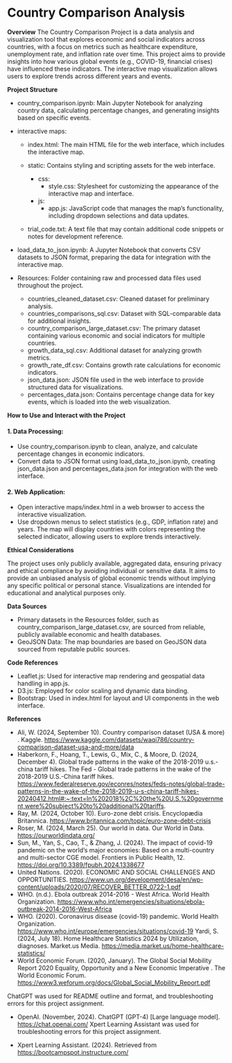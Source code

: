 # Country Comparison Analysis

**Overview**
The Country Comparison Project is a data analysis and visualization tool that explores economic and social indicators across countries, with a focus on metrics such as healthcare expenditure, unemployment rate, and inflation rate over time. This project aims to provide insights into how various global events (e.g., COVID-19, financial crises) have influenced these indicators. The interactive map visualization allows users to explore trends across different years and events.

**Project Structure**

  * country_comparison.ipynb: Main Jupyter Notebook for analyzing country data, calculating percentage changes, and generating insights based on specific events.
  
  * interactive maps:
    * index.html: The main HTML file for the web interface, which includes the interactive map.
    * static: Contains styling and scripting assets for the web interface.
      * css:
        * style.css: Stylesheet for customizing the appearance of the interactive map and interface.
      * js:
        * app.js: JavaScript code that manages the map’s functionality, including dropdown selections and data updates.
       
     * trial_code.txt: A text file that may contain additional code snippets or notes for development reference.
  
  * load_data_to_json.ipynb: A Jupyter Notebook that converts CSV datasets to JSON format, preparing the data for integration with the interactive map.

* Resources: Folder containing raw and processed data files used throughout the project.

  * countries_cleaned_dataset.csv: Cleaned dataset for preliminary analysis.
  * countries_comparisons_sql.csv: Dataset with SQL-comparable data for additional insights.
  * country_comparison_large_dataset.csv: The primary dataset containing various economic and social indicators for multiple countries.
  * growth_data_sql.csv: Additional dataset for analyzing growth metrics.
  * growth_rate_df.csv: Contains growth rate calculations for economic indicators.
  * json_data.json: JSON file used in the web interface to provide structured data for visualizations.
  * percentages_data.json: Contains percentage change data for key events, which is loaded into the web visualization.

**How to Use and Interact with the Project** 
#### 1. Data Processing:
  
  * Use country_comparison.ipynb to clean, analyze, and calculate percentage changes in economic indicators.
  * Convert data to JSON format using load_data_to_json.ipynb, creating json_data.json and percentages_data.json for integration with the web interface.
    
#### 2. Web Application:

* Open interactive maps/index.html in a web browser to access the interactive visualization.
* Use dropdown menus to select statistics (e.g., GDP, inflation rate) and years. The map will display countries with colors representing the selected indicator, allowing users to explore trends interactively.

**Ethical Considerations**

The project uses only publicly available, aggregated data, ensuring privacy and ethical compliance by avoiding individual or sensitive data. It aims to provide an unbiased analysis of global economic trends without implying any specific political or personal stance. Visualizations are intended for educational and analytical purposes only.

**Data Sources**

* Primary datasets in the Resources folder, such as country_comparison_large_dataset.csv, are sourced from reliable, publicly available economic and health databases.
* GeoJSON Data: The map boundaries are based on GeoJSON data sourced from reputable public sources.

**Code References**

* Leaflet.js: Used for interactive map rendering and geospatial data handling in app.js.
* D3.js: Employed for color scaling and dynamic data binding.
* Bootstrap: Used in index.html for layout and UI components in the web interface.

**References**
* Ali, W. (2024, September 10). Country comparison dataset (USA & more) . Kaggle. https://www.kaggle.com/datasets/waqi786/country-comparison-dataset-usa-and-more/data 
* Haberkorn, F., Hoang, T., Lewis, G., Mix, C., & Moore, D. (2024, December 4). Global trade patterns in the wake of the 2018-2019 u.s.-china tariff hikes. The Fed - Global trade patterns in the wake of the 2018-2019 U.S.-China tariff hikes. https://www.federalreserve.gov/econres/notes/feds-notes/global-trade-patterns-in-the-wake-of-the-2018-2019-u-s-china-tariff-hikes-20240412.html#:~:text=In%202018%2C%20the%20U.S.%20government,were%20subject%20to%20additional%20tariffs. 
* Ray, M. (2024, October 10). Euro-zone debt crisis. Encyclopædia Britannica. https://www.britannica.com/topic/euro-zone-debt-crisis 
* Roser, M. (2024, March 25). Our world in data. Our World in Data. https://ourworldindata.org/
* Sun, M., Yan, S., Cao, T., & Zhang, J. (2024). The impact of covid-19 pandemic on the world’s major economies: Based on a multi-country and multi-sector CGE model. Frontiers in Public Health, 12. https://doi.org/10.3389/fpubh.2024.1338677 
* United Nations. (2020). ECONOMIC AND SOCIAL CHALLENGES AND OPPORTUNITIES. https://www.un.org/development/desa/en/wp-content/uploads/2020/07/RECOVER_BETTER_0722-1.pdf 
* WHO. (n.d.). Ebola outbreak 2014-2016 - West Africa. World Health Organization. https://www.who.int/emergencies/situations/ebola-outbreak-2014-2016-West-Africa
* WHO. (2020). Coronavirus disease (covid-19) pandemic. World Health Organization. https://www.who.int/europe/emergencies/situations/covid-19 Yardi, S. (2024, July 18). Home Healthcare Statistics 2024 by Utilization, diagnoses. Market.us Media. https://media.market.us/home-healthcare-statistics/
* World Economic Forum. (2020, January). The Global Social Mobility Report 2020 Equality, Opportunity and a New Economic Imperative . The World Economic Forum. https://www3.weforum.org/docs/Global_Social_Mobility_Report.pdf 

ChatGPT was used for README outline and format, and troubleshooting errors for this project assignment.

* OpenAI. (November, 2024). ChatGPT (GPT-4) [Large language model]. https://chat.openai.com/
Xpert Learning Assistant was used for troubleshooting errors for this project assignment.

* Xpert Learning Assistant. (2024). Retrieved from https://bootcampspot.instructure.com/
